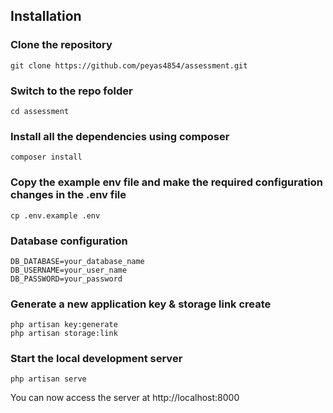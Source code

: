 

## Installation

### Clone the repository

    git clone https://github.com/peyas4854/assessment.git

### Switch to the repo folder

    cd assessment

### Install all the dependencies using composer

    composer install

### Copy the example env file and make the required configuration changes in the .env file

    cp .env.example .env

### Database configuration

    DB_DATABASE=your_database_name
    DB_USERNAME=your_user_name
    DB_PASSWORD=your_password

### Generate a new application key & storage link create

    php artisan key:generate
    php artisan storage:link


### Start the local development server

    php artisan serve

You can now access the server at http://localhost:8000
